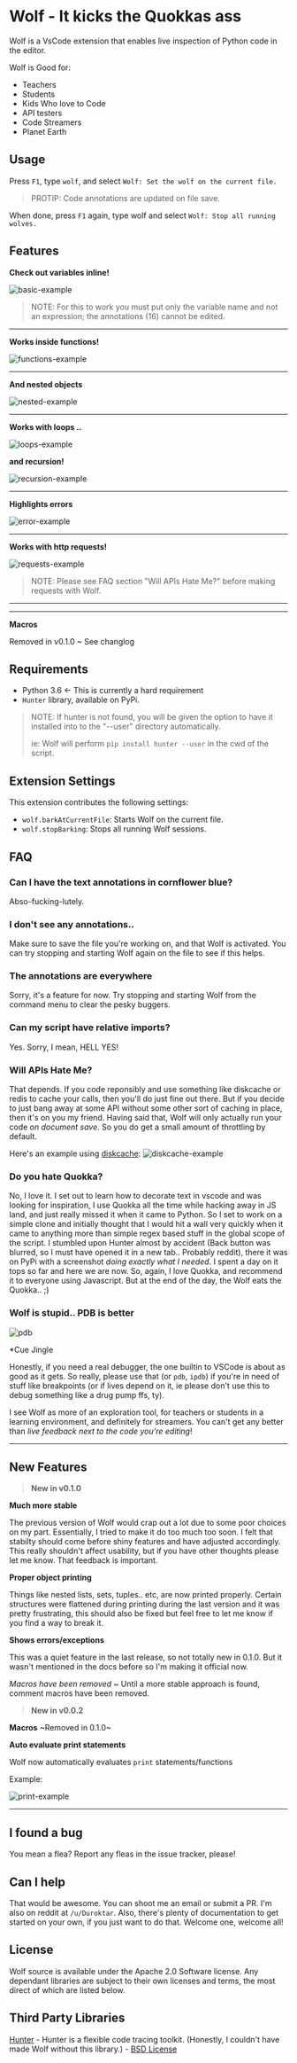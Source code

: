 # Wolf - It kicks the Quokkas ass

Wolf is a VsCode extension that enables live inspection of Python code in the editor.

Wolf is Good for:

* Teachers
* Students
* Kids Who love to Code
* API testers
* Code Streamers
* Planet Earth

## Usage

Press `F1`, type `wolf`, and select `Wolf: Set the wolf on the current file.`

> PROTIP: Code annotations are updated on file save.

When done, press `F1` again, type wolf and select `Wolf: Stop all running wolves.`

## Features

**Check out variables inline!**

![basic-example](images/basic_example.png)

> NOTE: For this to work you must put only the variable
> name and not an expression; the annotations (16)
> cannot be edited.

----

**Works inside functions!**

![functions-example](images/functions_example.png)

----

**And nested objects**

![nested-example](images/nested_example.png)

----

**Works with loops ..**

![loops-example](images/loops_example.png)

**and recursion!**

![recursion-example](images/recursion_example.png)

----

**Highlights errors**

![error-example](images/error_example.png)

----

**Works with http requests!**

![requests-example](images/requests_example.png)

> NOTE: Please see FAQ section "Will APIs Hate Me?"
before making requests with Wolf.

----

----

**Macros**

Removed in v0.1.0 ~ See changlog

## Requirements

* Python 3.6 <- This is currently a hard requirement
* `Hunter` library, available on
  PyPi.

> NOTE: If hunter is not found, you will be given the option to
> have it installed into to the "--user" directory automatically.
>
> ie: Wolf will perform `pip install hunter --user` in the cwd of
> the script.

## Extension Settings

This extension contributes the following settings:

* `wolf.barkAtCurrentFile`: Starts Wolf on the current file.
* `wolf.stopBarking`: Stops all running Wolf sessions.

## FAQ

### Can I have the text annotations in cornflower blue?

Abso-fucking-lutely.

### I don't see any annotations..

Make sure to save the file you're working on, and that Wolf is activated.
You can try stopping and starting Wolf again on the file to see if this
helps.

### The annotations are everywhere

Sorry, it's a feature for now. Try stopping and starting Wolf
from the command menu to clear the pesky buggers.

### Can my script have relative imports?

Yes. Sorry, I mean, HELL YES!

### Will APIs Hate Me?

That depends. If you code reponsibly and use something like
diskcache or redis to cache your calls, then you'll do just
fine out there. But if you decide to just bang away at some
API without some other sort of caching in place, then it's on
you my friend. Having said that, Wolf will only actually run
your code _on document save_. So you do get a small amount of
throttling by default.

Here's an example using [diskcache](https://pypi.python.org/pypi/diskcache/):
![diskcache-example](images/diskcache_example.png)

### Do you hate Quokka?

No, I love it. I set out to learn how to decorate text in vscode
and was looking for inspiration, I use Quokka all the time while
hacking away in JS land, and just really missed it when it came
to Python. So I set to work on a simple clone and initially thought
that I would hit a wall very quickly when it came to anything
more than simple regex based stuff in the global scope of the
script. I stumbled upon Hunter almost by accident (Back button
was blurred, so I must have opened it in a new tab.. Probably
reddit), there it was on PyPi with a screenshot _doing exactly
what I needed_. I spent a day on it tops so far and here we are
now. So, again, I love Quokka, and recommend it to everyone
using Javascript. But at the end of the day, the Wolf eats the Quokka.. ;)

### Wolf is stupid.. PDB is better

![pdb](https://memecreator.org/static/images/memes/4713467.jpg)

\*Cue Jingle

Honestly, if you need a real debugger, the one builtin to VSCode is
about as good as it gets. So really, please use that (or `pdb`, `ipdb`)
if you're in need of stuff like breakpoints (or if lives depend on it, ie
please don't use this to debug something like a drug pump ffs, ty).

I see Wolf as more of an exploration tool, for teachers or students
in a learning environment, and definitely for streamers.
You can't get any better than _live feedback next to the code you're editing_!

---

New Features
------------


> **New in v0.1.0**

**Much more stable**

The previous version of Wolf would crap out a lot due to some
poor choices on my part. Essentially, I tried to make it do
too much too soon. I felt that stabilty should come before
shiny features and have adjusted accordingly. This really
shouldn't affect usability, but if you have other thoughts
please let me know. That feedback is important.


**Proper object printing**

Things like nested lists, sets, tuples.. etc, are now printed
properly. Certain structures were flattened during printing
during the last version and it was pretty frustrating, this
should also be fixed but feel free to let me know if you find
a way to break it.


**Shows errors/exceptions**

This was a quiet feature in the last release, so not totally
new in 0.1.0. But it wasn't mentioned in the docs before so
I'm making it official now.


*Macros have been removed* ~ Until a more stable approach
is found, comment macros have been removed.


> **New in v0.0.2**

**Macros** ~Removed in 0.1.0~


**Auto evaluate print statements**

Wolf now automatically evaluates `print` statements/functions

Example:

![print-example](images/print_example.png)

----


## I found a bug

You mean a flea? Report any fleas in the issue tracker, please!

## Can I help

That would be awesome. You can shoot me an email or submit a PR. I'm also on
reddit at `/u/Duroktar`. Also, there's plenty of documentation to get started
on your own, if you just want to do that. Welcome one, welcome all!

## License

Wolf source is available under the Apache 2.0 Software license.
Any dependant libraries are subject to their own licenses and
terms, the most direct of which are listed below.

## Third Party Libraries

[Hunter](https://github.com/ionelmc/python-hunter) - Hunter is a flexible code tracing toolkit. (Honestly, I couldn't have made Wolf without this library.) - [BSD License](https://github.com/ionelmc/python-hunter/blob/master/LICENSE)
